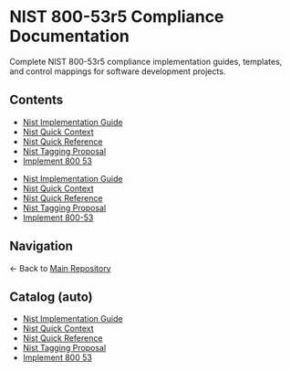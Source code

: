 # NIST 800-53r5 Compliance Documentation

Complete NIST 800-53r5 compliance implementation guides, templates, and control mappings for software development projects.

## Contents

<!-- AUTO-LINKS:docs/nist/*.md -->

- [Nist Implementation Guide](NIST_IMPLEMENTATION_GUIDE.md)
- [Nist Quick Context](NIST_QUICK_CONTEXT.md)
- [Nist Quick Reference](NIST_QUICK_REFERENCE.md)
- [Nist Tagging Proposal](NIST_TAGGING_PROPOSAL.md)
- [Implement 800 53](implement_800-53.md)

<!-- /AUTO-LINKS -->

- [Nist Implementation Guide](./NIST_IMPLEMENTATION_GUIDE.md)
- [Nist Quick Context](./NIST_QUICK_CONTEXT.md)
- [Nist Quick Reference](./NIST_QUICK_REFERENCE.md)
- [Nist Tagging Proposal](./NIST_TAGGING_PROPOSAL.md)
- [Implement 800-53](./implement_800-53.md)

## Navigation

← Back to [Main Repository](../../README.md)

## Catalog (auto)

<!-- AUTO-LINKS:docs/nist/**/*.md -->

- [Nist Implementation Guide](NIST_IMPLEMENTATION_GUIDE.md)
- [Nist Quick Context](NIST_QUICK_CONTEXT.md)
- [Nist Quick Reference](NIST_QUICK_REFERENCE.md)
- [Nist Tagging Proposal](NIST_TAGGING_PROPOSAL.md)
- [Implement 800 53](implement_800-53.md)

<!-- /AUTO-LINKS -->

